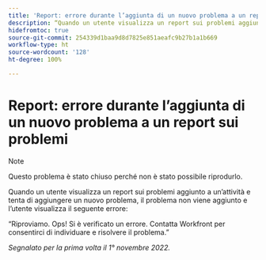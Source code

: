 ```yaml
---
title: 'Report: errore durante l’aggiunta di un nuovo problema a un report sui problemi'
description: “Quando un utente visualizza un report sui problemi aggiunto a un’attività e tenta di aggiungere un nuovo problema, il problema non viene aggiunto e l’utente visualizza un errore.”
hidefromtoc: true
source-git-commit: 254339d1baa9d8d7825e851aeafc9b27b1a1b669
workflow-type: ht
source-wordcount: '128'
ht-degree: 100%

---
```



# Report: errore durante l’aggiunta di un nuovo problema a un report sui problemi

>[!NOTE]
>
>Questo problema è stato chiuso perché non è stato possibile riprodurlo.

Quando un utente visualizza un report sui problemi aggiunto a un’attività e tenta di aggiungere un nuovo problema, il problema non viene aggiunto e l’utente visualizza il seguente errore:

“Riproviamo. Ops! Si è verificato un errore. Contatta Workfront per consentirci di individuare e risolvere il problema.”

_Segnalato per la prima volta il 1° novembre 2022._

